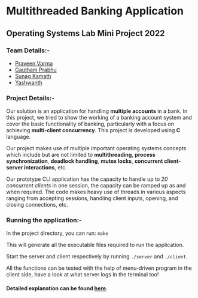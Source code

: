 # Multithreaded Banking Application
## Operating Systems Lab Mini Project 2022

### Team Details:-
* [Praveen Varma](https://github.com/geekyprawins/)
* [Gautham Prabhu](https://github.com/GauthamPrabhuM)
* [Sunag Kamath](https://github.com/sravikam)
* [Yashwanth](https://github.com/yashwanth008)

### Project Details:-

Our solution is an application for handling **multiple accounts** in a bank. In this project, we tried to show the working of a banking account system and cover the basic functionality of banking, particularly with a focus on achieving **multi-client concurrency**. This project is developed using **C** language.

Our project makes use of multiple important operating systems concepts which include but are not limited to  **multithreading**, **process 
synchronization**, **deadlock handling**, **mutex locks**, **concurrent client-server interactions**, etc.

Our prototype CLI application has the capacity to handle up to *20 concurrent clients* in one session, the capacity can be ramped up as and when required. The code makes heavy use of threads in various aspects ranging from accepting sessions, handling client inputs, opening, and closing connections, etc.

### Running the application:-

In the project directory, you can run: `make`

This will generate all the executable files required to run the application.

Start the server and client respectively by running `./server` and `./client`.

All the functions can be tested with the help of menu-driven program in the client side, have a look at what server logs in the terminal too!

#### Detailed explanation can be found [here](https://github.com/geekyprawins/Multithreaded-Banking/raw/master/Project-Report.pdf).



